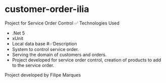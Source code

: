 # customer-order-ilia
Project for Service Order Control
✅ Technologies Used
  - .Net 5
  -  xUnit
  -  Local data base
#✅Description
  - System to control service order.
  - Serving the domain of customers and orders.
  - Project developed for service order control, creation of products to add to the service order.

Project developed by Filipe Marques
